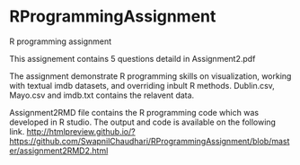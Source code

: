 # RProgrammingAssignment
R programming assignment 

This assignement contains 5 questions detaild in Assignment2.pdf

The assignment demonstrate R programming skills on visualization, working with textual imdb datasets, and overriding inbult R methods. 
Dublin.csv, Mayo.csv and imdb.txt contains the relavent data.

Assignment2RMD file contains the R programming code which was developed in R studio.
The output and code is available on the following link.
http://htmlpreview.github.io/?https://github.com/SwapnilChaudhari/RProgrammingAssignment/blob/master/assignment2RMD2.html
